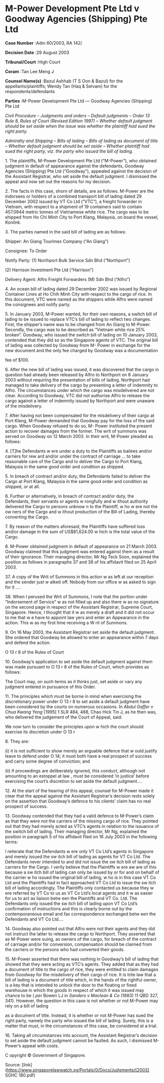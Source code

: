 # M-Power Development Pte Ltd v Goodway Agencies (Shipping) Pte Ltd 



**Case Number** :Adm 60/2003, RA 142/ 

**Decision Date** :29 August 2003 

**Tribunal/Court** :High Court 

**Coram** :Tan Lee Meng J 

**Counsel Name(s)** :Bazul Ashhab (T S Oon & Bazul) for the appellants/plaintiffs; Wendy Tan (Haq & Selvam) for the respondents/defendants 

**Parties** :M-Power Development Pte Ltd — Goodway Agencies (Shipping) Pte Ltd 

_Civil Procedure_ – _Judgments and orders_ – _Default judgments_ – _Order 13 Rule 8, Rules of Court (Revised Edition 1997)_ – _Whether default judgment should be set aside when the issue was whether the plaintiff had sued the right party._ 

_Admiralty and Shipping_ – _Bills of lading_ – _Bills of lading as document of title_ – _Whether default judgment should be set aside_ – _Whether plaintiff had sued the right party, viz. the party who issued the bill of lading._ 

1\. The plaintiffs, M-Power Development Pte Ltd (“M-Power”), who obtained judgment in default of appearance against the defendants, Goodway Agencies (Shipping) Pte Ltd (“Goodway”), appealed against the decision of the Assistant Registrar, who set aside the default judgment. I dismissed the appeal and now set out the reasons for my decision. 

2\. The facts in this case, shorn of details, are as follows. M-Power are the indorsees or holders of a combined transport bill of lading dated 29 December 2002 issued by VT Co Ltd (“VTC”), a freight forwarder in Vietnam, with respect to a shipment of 19 containers said to contain 457.0944 metric tonnes of Vietnamese white rice. The cargo was to be shipped from Ho Chi Minh City to Port Klang, Malaysia, on board the vessel, _Konlink._ 

3\. The parties named in the said bill of lading are as follows: 

Shipper: An Giang Tourimex Company (“An Giang”) 

Consignee: To Order 

Notify Party: (1) Northport Bulk Service Sdn Bhd (“Northport”) 

 (2) Harrison Investment Pte Ltd (“Harrison”) 

 Delivery Agent: Alfro Freight Forwarders (M) Sdn Bhd (“Alfro”) 

4\. An ocean bill of lading dated 29 December 2002 was issued by Regional Container Lines at Ho Chih Minh City with respect to the cargo of rice. In this document, VTC were named as the shippers while Alfro were named the consignees and notify party. 

5\. In January 2003, M-Power wanted, for their own reasons, a switch bill of lading to be issued to replace VTC’s bill of lading to reflect two changes. First, the shipper’s name was to be changed from An Giang to M-Power. Secondly, the cargo was to be described as “Vietnam white rice 25% broken”. Goodway, who issued the switch bill of lading on 10 January 2003, contended that they did so as the Singapore agents of VTC. The original bill of lading was collected by Goodway from M- Power in exchange for the new document and the only fee charged by Goodway was a documentation 


fee of $100. 

6\. After the new bill of lading was issued, it was discovered that the cargo in question had already been released by Alfro to Northport on 8 January 2003 without requiring the presentation of bills of lading. Northport had managed to take delivery of the cargo by presenting a letter of indemnity to Alfro. The circumstances under which the cargo was misdelivered are not clear. According to Goodway, VTC did not authorise Alfro to release the cargo against a letter of indemnity issued by Northport and were unaware of the misdelivery. 

7\. After having not been compensated for the misdelivery of their cargo at Port Klang, M-Power demanded that Goodway pay for the loss of the said cargo. When Goodway refused to do so, M- Power instituted the present action to recover damages from the former. The writ of summons was served on Goodway on 12 March 2003. In their writ, M-Power pleaded as follows: 

4\. [T]he Defendants w ere under a duty to the Plaintiffs as bailees and/or carriers for rew ard and/or under the contract of carriage ... to take reasonable care of the Cargo and to deliver the Cargo to Port Klang, Malaysia in the same good order and condition as shipped. 

5\. In breach of contract and/or duty, the Defendants failed to deliver the Cargo at Port Klang, Malaysia in the same good order and condition as shipped, or at all. 

6\. Further or alternatively, in breach of contract and/or duty, the Defendants, their servants or agents w rongfully and w ithout authority delivered the Cargo to persons unknow n to the Plaintiff, w ho w ere not the ow ners of the Cargo and w ithout production of the Bill of Lading, thereby converting the Cargo. 

7\. By reason of the matters aforesaid, the Plaintiffs have suffered loss and/or damage in the sum of US$81,624.00 w hich is the total value of the Cargo. 

8\. M-Power obtained judgment in default of appearance on 21 March 2003. Goodway claimed that this judgment was entered against them as a result of their ignorance. Their managing director, Mr Ng Teck Soon, explained the position as follows in paragraphs 37 and 38 of his affidavit filed on 25 April 2003. 

37\. A copy of the Writ of Summons in this action w as left at our reception and the sender just w alked off. Nobody from our office w as asked to sign for it .... 

38\. When I perused the Writ of Summons, I note that the portion under “Indorsement of Service” w as not filled up and also there w as no signature on the second page in respect of the Assistant     Registrar, Supreme Court, Singapore. Hence, I thought that it w as merely a draft and it did not occur to me that w e have to appoint law yers and enter an Appearance in the action. This w as my first time receiving a W rit of Summons. 

9\. On 16 May 2003, the Assistant Registrar set aside the default judgment. She ordered that Goodway be allowed to enter an appearance within 7 days and defend the action. 

O 13 r 8 of the Rules of Court 

10\. Goodway’s application to set aside the default judgment against them was made pursuant to O 13 r 8 of the Rules of Court, which provides as follows: 


 The Court may, on such terms as it thinks just, set aside or vary any judgment entered in pursuance of this Order. 

11\. The principles which must be borne in mind when exercising the discretionary power under O 13 r 8 to set aside a default judgment have been considered by the courts on numerous occasions. In _Abdul Gaffer v Chua Kwang Yong_ <span class="citation">[1995] 1 SLR 484</span>, 488, Chao Hick Tin J, as he then was, who delivered the judgement of the Court of Appeal, said: 

 We now turn to consider the principles upon w hich the court should exercise its discretion under O 13 r 

8\. They are: 

 (i) it is not sufficient to show merely an arguable defence that w ould justify leave to defend under O 14; it must both have a real prospect of success and carry some degree of conviction; and 

 (ii) if proceedings are deliberately ignored, this conduct, although not amounting to an estoppel at law , must be considered ‘in justice’ before exercising the court’s discretion to set aside the default judgment.... 

12\. At the start of the hearing of this appeal, counsel for M-Power made it clear that the appeal against the Assistant Registrar’s decision rests solely on the assertion that Goodway’s defence to his clients’ claim has no real prospect of success. 

13\. Goodway contended that they had a valid defence to M-Power’s claim as that they were not the carriers of the missing cargo of rice. They pointed out that they had merely acted as VTC’s agents in relation to the issuance of the switch bill of lading. Their managing director, Mr Ng, explained the position in paragraph 5 of his affidavit filed on 16 July 2003 in the following terms: 

 I reiterate that the Defendants w ere only VT Co Ltd’s agents in Singapore and merely issued the sw itch bill of lading as agents for VT Co Ltd. The Defendants never intended to and did not issue the sw itch bill of lading as carriers for the Cargo. I verily believe that the Plaintiffs w ere aw are of this because a sw itch bill of lading can only be issued by or for and on behalf of the carrier w ho issued the original bill of lading, w ho is in this case VT Co Ltd and the Plaintiffs had in fact approached VT Co Ltd to issue the sw itch bill of lading accordingly. The Plaintiffs only contacted us because they w ere referred by VT Co to us as VT Co Ltd’s local agents and it w as easier for us to act as liaison betw een the Plaintiffs and VT Co. Ltd. The Defendants only issued the sw itch bill of lading upon VT Co Ltd’s confirmation of instructions and this is clearly borne out by the contemporaneous email and fax correspondence exchanged betw een the Defendants and VT Co Ltd.... 

14\. Goodway also pointed out that Alfro were not their agents and they did not instruct the latter to release the cargo to Northport. They asserted that as M-Power were suing, as owners of the cargo, for breach of the contract of carriage and/or for conversion, compensation should be claimed from the carriers or the persons who had converted their goods. 

15\. M-Power asserted that there was nothing in Goodway’s bill of lading that showed that they were acting as VTC’s agents. They added that as they had a document of title to the cargo of rice, they were entitled to claim damages from Goodway for the misdelivery of their cargo of rice. It is trite law that a bill of lading is a document of title which, in the hands of the rightful owner, is a key that is intended to unlock the door to the floating or fixed warehouse in which the goods in respect of which it was issued may chance to be ( _per_ Bowen LJ in _Sanders v Maclean & Co_ (1883) 11 QBD 327, 341). However, the question in this case is not whether or not M-Power may rely on a bill of lading 


as a document of title. Instead, it is whether or not M-Power has sued the right party, namely the party who issued the bill of lading. Surely, this is a matter that must, in the circumstances of this case, be considered at a trial. 

16\. Taking all circumstances into account, the Assistant Registrar’s decision to set aside the default judgment cannot be faulted. As such, I dismissed M-Power’s appeal with costs. 

 C opyright © Government of Singapore. 


Source: [link](https://www.singaporelawwatch.sg/Portals/0/Docs/Judgments/[2003] SGHC 180.pdf)
